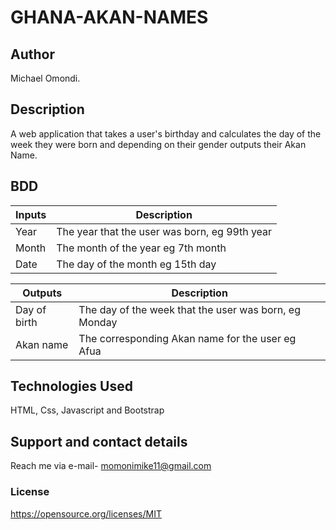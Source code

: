 # GHANA-AKAN-NAMES

## Author 
Michael Omondi.

## Description
A web application that takes a user's birthday and calculates the day of the week they were born and depending on their gender outputs their Akan Name.


## BDD
| Inputs | Description |
|-------- |------------|
| Year | The year that the user was born, eg 99th year |
| Month | The month of the year eg 7th month |
| Date | The day of the month eg 15th day |

| Outputs | Description |
|--------- | -----------|
| Day of birth | The day of the week that the user was born, eg Monday |
| Akan name | The corresponding Akan name for the user eg Afua |

## Technologies Used
HTML,
Css,
Javascript and 
Bootstrap

## Support and contact details
Reach me via e-mail- momonimike11@gmail.com

### License
https://opensource.org/licenses/MIT


  